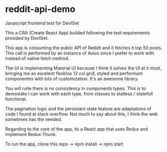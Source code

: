 # reddit-api-demo
Javascript frontend test for DevIGet


This a CRA (Create React App) builded following the test requirements provided by DevIGet.

This app is consuming the public API of Reddit and it fetches it top 50 posts. This call is performed by an instance of Axios since I prefer to work with instead of native fetch method.

The UI is implementing Material UI because I think it solves the UI at it most, bringing me an excelent flexblox 12 col grid, styled and performant componentes with lots of customization. It's an awesome library.

You will note there is no consistency in components types. This is to demostate I can work with each type, from classes to statless / statefull functional.

The pagination logic and the persistant state feature are adaptations of code I found at stack overflow. Not much to say about this, I think the web sometimes has the needed.

Regarding to the core of the app, its a React app that uses Redux and implement Redux-Thunk.

To run the app, clone this repo -> npm install -> npm start 
